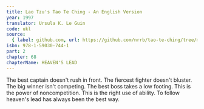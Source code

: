 ```yaml
---
title: Lao Tzu's Tao Te Ching - An English Version
year: 1997
translator: Ursula K. Le Guin
code: ukl
source:
  { label: github.com, url: https://github.com/nrrb/tao-te-ching/tree/master }
isbn: 978-1-59030-744-1
part: 2
chapter: 68
chapterName: HEAVEN'S LEAD
---
```


The best captain doesn't rush in front.
The fiercest fighter doesn't bluster.
The big winner isn't competing.
The best boss takes a low footing.
This is the power of noncompetition.
This is the right use of ability.
To follow heaven's lead
has always been the best way.
